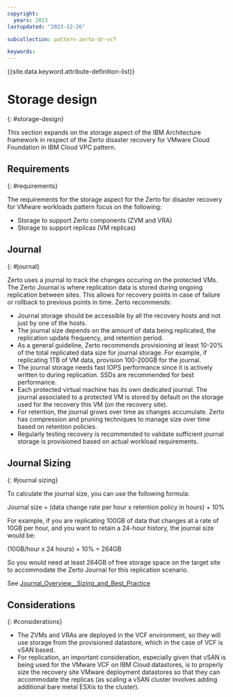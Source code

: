 ```yaml
---
copyright:
  years: 2023
lastupdated: "2023-12-26"

subcollection: pattern-zerto-dr-vcf

keywords:
---
```

{{site.data.keyword.attribute-definition-list}}

# Storage design
{: #storage-design}

This section expands on the storage aspect of the IBM Architecture framework in respect of the Zerto disaster recovery for VMware Cloud Foundation in IBM Cloud VPC pattern.

## Requirements
{: #requirements}

The requirements for the storage aspect for the Zerto for disaster recovery for VMware workloads pattern focus on the following:

- Storage to support Zerto components (ZVM and VRA)
- Storage to support replicas (VM replicas)

## Journal
{: #journal}

Zerto uses a journal to track the changes occuring on the protected VMs. The Zerto Journal is where replication data is stored during ongoing replication between sites. This allows for recovery points in case of failure or rollback to previous points in time. Zerto recommends:

- Journal storage should be accessible by all the recovery hosts and not just by one of the hosts.
- The journal size depends on the amount of data being replicated, the replication update frequency, and retention period.
- As a general guideline, Zerto recommends provisioning at least 10-20% of the total replicated data size for journal storage. For example, if replicating 1TB of VM data, provision 100-200GB for the journal.
- The journal storage needs fast IOPS performance since it is actively written to during replication. SSDs are recommended for best performance.
- Each protected virtual machine has its own dedicated journal. The journal associated to a protected VM is stored by default on the storage used for the recovery this VM (on the recovery site).
- For retention, the journal grows over time as changes accumulate. Zerto has compression and pruning techniques to manage size over time based on retention policies.
- Regularly testing recovery is recommended to validate sufficient journal storage is provisioned based on actual workload requirements.

## Journal Sizing
{: #journal sizing}

To calculate the journal size, you can use the following formula:

Journal size = (data change rate per hour x retention policy in hours) + 10%

For example, if you are replicating 100GB of data that changes at a rate of 10GB per hour, and you want to retain a 24-hour history, the journal size would be:

(10GB/hour x 24 hours) + 10% = 264GB

So you would need at least 264GB of free storage space on the target site to accommodate the Zerto Journal for this replication scenario.

See [Journal_Overview__Sizing_and_Best_Practice](https://help.zerto.com/bundle/BP.Journal.Sizing.HTML/page/Journal_Overview__Sizing_and_Best_Practice.htm)

## Considerations
{: #considerations}

- The ZVMs and VRAs are deployed in the VCF environment, so they will use storage from the provisioned datastore, which in the case of VCF is vSAN based.
- For replication, an important consideration, especially given that vSAN is being used for the VMware VCF on IBM Cloud datastores, is to properly size the recovery site VMware deployment datastores so that they can accommodate the replicas (as scaling a vSAN cluster involves adding additional bare metal ESXis to the cluster).
